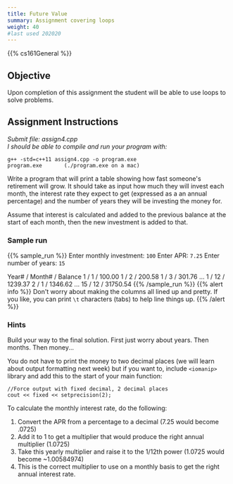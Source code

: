 ```yaml
---
title: Future Value
summary: Assignment covering loops
weight: 40
#last used 202020
---
```


{{% cs161General %}}

## Objective

Upon completion of this assignment the student will be able to use loops
to solve problems.

## Assignment Instructions

*Submit file: assign4.cpp*  
*I should be able to compile and run your program with:*

    g++ -std=c++11 assign4.cpp -o program.exe
    program.exe       (./program.exe on a mac)

Write a program that will print a table showing how fast someone's
retirement will grow. It should take as input how much they will invest
each month, the interest rate they expect to get (expressed as a an
annual percentage) and the number of years they will be investing the
money for.

Assume that interest is calculated and added to the previous balance at
the start of each month, then the new investment is added to that.

### Sample run

{{% sample_run %}}
Enter monthly investment: `100`
Enter APR: `7.25`
Enter number of years: `15`

Year\# / Month\# / Balance
1 / 1 / 100.00
1 / 2 / 200.58
1 / 3 / 301.76
\...
1 / 12 / 1239.37
2 / 1 / 1346.62
\...
15 / 12 / 31750.54
{{% /sample_run %}}
{{% alert info %}}
Don't worry about making the columns all lined up and pretty.
If you like, you can print `\t` characters (tabs) to help line things up.
{{% /alert %}}

### Hints

Build your way to the final solution. First just worry about years.  Then months. Then money...

You do not have to print the money to two decimal places (we will learn
about output formatting next week) but if you want to, include
`<iomanip>` library and add this to the start of your main function:

```
//Force output with fixed decimal, 2 decimal places
cout << fixed << setprecision(2);
```

To calculate the monthly interest rate, do the following:

1.  Convert the APR from a percentage to a decimal (7.25 would become .0725)
2.  Add it to 1 to get a multiplier that would produce the right annual multiplier (1.0725)
3.  Take this yearly multiplier and raise it to the 1/12th power (1.0725 would become \~1.00584974)
4.  This is the correct multiplier to use on a monthly basis to get the right annual interest rate.
